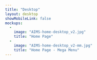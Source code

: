 ```yaml
---
title: "Desktop"
layout: desktop
showMobileLink: false
mockups:
  -
    image: "AIMS-home-desktop_v2.jpg"
    title: "Home Page"
  -
    image: "AIMS-home-desktop_v2-mm.jpg"
    title: "Home Page - Mega Menu"
---
```

